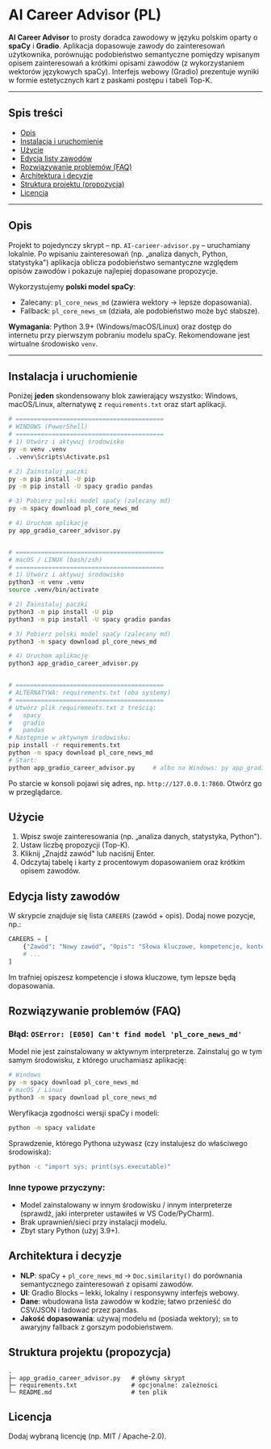 # AI Career Advisor (PL)

**AI Career Advisor** to prosty doradca zawodowy w języku polskim oparty o **spaCy** i **Gradio**. Aplikacja dopasowuje zawody do zainteresowań użytkownika, porównując podobieństwo semantyczne pomiędzy wpisanym opisem zainteresowań a krótkimi opisami zawodów (z wykorzystaniem wektorów językowych spaCy). Interfejs webowy (Gradio) prezentuje wyniki w formie estetycznych kart z paskami postępu i tabeli Top-K.

---

## Spis treści
- [Opis](#opis)
- [Instalacja i uruchomienie](#instalacja-i-uruchomienie)
- [Użycie](#użycie)
- [Edycja listy zawodów](#edycja-listy-zawodów)
- [Rozwiązywanie problemów (FAQ)](#rozwiązywanie-problemów-faq)
- [Architektura i decyzje](#architektura-i-decyzje)
- [Struktura projektu (propozycja)](#struktura-projektu-propozycja)
- [Licencja](#licencja)

---

## Opis
Projekt to pojedynczy skrypt – np. `AI-carieer-advisor.py` – uruchamiany lokalnie. Po wpisaniu zainteresowań (np. „analiza danych, Python, statystyka") aplikacja oblicza podobieństwo semantyczne względem opisów zawodów i pokazuje najlepiej dopasowane propozycje.

Wykorzystujemy **polski model spaCy**:
- Zalecany: `pl_core_news_md` (zawiera wektory → lepsze dopasowania).
- Fallback: `pl_core_news_sm` (działa, ale podobieństwo może być słabsze).

**Wymagania**: Python 3.9+ (Windows/macOS/Linux) oraz dostęp do internetu przy pierwszym pobraniu modelu spaCy. Rekomendowane jest wirtualne środowisko `venv`.

---

## Instalacja i uruchomienie

Poniżej **jeden** skondensowany blok zawierający wszystko: Windows, macOS/Linux, alternatywę z `requirements.txt` oraz start aplikacji.

```bash
# =========================================
# WINDOWS (PowerShell)
# =========================================
# 1) Utwórz i aktywuj środowisko
py -m venv .venv
. .venv\Scripts\Activate.ps1

# 2) Zainstaluj paczki
py -m pip install -U pip
py -m pip install -U spacy gradio pandas

# 3) Pobierz polski model spaCy (zalecany md)
py -m spacy download pl_core_news_md

# 4) Uruchom aplikację
py app_gradio_career_advisor.py


# =========================================
# macOS / LINUX (bash/zsh)
# =========================================
# 1) Utwórz i aktywuj środowisko
python3 -m venv .venv
source .venv/bin/activate

# 2) Zainstaluj paczki
python3 -m pip install -U pip
python3 -m pip install -U spacy gradio pandas

# 3) Pobierz polski model spaCy (zalecany md)
python3 -m spacy download pl_core_news_md

# 4) Uruchom aplikację
python3 app_gradio_career_advisor.py


# =========================================
# ALTERNATYWA: requirements.txt (oba systemy)
# =========================================
# Utwórz plik requirements.txt z treścią:
#   spacy
#   gradio
#   pandas
# Następnie w aktywnym środowisku:
pip install -r requirements.txt
python -m spacy download pl_core_news_md
# Start:
python app_gradio_career_advisor.py     # albo na Windows: py app_gradio_career_advisor.py
```

Po starcie w konsoli pojawi się adres, np. `http://127.0.0.1:7860`. Otwórz go w przeglądarce.

## Użycie

1. Wpisz swoje zainteresowania (np. „analiza danych, statystyka, Python").
2. Ustaw liczbę propozycji (Top-K).
3. Kliknij „Znajdź zawód" lub naciśnij Enter.
4. Odczytaj tabelę i karty z procentowym dopasowaniem oraz krótkim opisem zawodów.

## Edycja listy zawodów

W skrypcie znajduje się lista `CAREERS` (zawód + opis). Dodaj nowe pozycje, np.:

```python
CAREERS = [
    {"Zawód": "Nowy zawód", "Opis": "Słowa kluczowe, kompetencje, kontekst pracy..."},
    # ...
]
```

Im trafniej opiszesz kompetencje i słowa kluczowe, tym lepsze będą dopasowania.

## Rozwiązywanie problemów (FAQ)

### Błąd: `OSError: [E050] Can't find model 'pl_core_news_md'`

Model nie jest zainstalowany w aktywnym interpreterze. Zainstaluj go w tym samym środowisku, z którego uruchamiasz aplikację:

```bash
# Windows
py -m spacy download pl_core_news_md
# macOS / Linux
python3 -m spacy download pl_core_news_md
```

Weryfikacja zgodności wersji spaCy i modeli:

```bash
python -m spacy validate
```

Sprawdzenie, którego Pythona używasz (czy instalujesz do właściwego środowiska):

```bash
python -c "import sys; print(sys.executable)"
```

### Inne typowe przyczyny:

- Model zainstalowany w innym środowisku / innym interpreterze (sprawdź, jaki interpreter ustawiłeś w VS Code/PyCharm).
- Brak uprawnień/sieci przy instalacji modelu.
- Zbyt stary Python (użyj 3.9+).

## Architektura i decyzje

- **NLP**: spaCy + `pl_core_news_md` → `Doc.similarity()` do porównania semantycznego zainteresowań z opisami zawodów.
- **UI**: Gradio Blocks – lekki, lokalny i responsywny interfejs webowy.
- **Dane**: wbudowana lista zawodów w kodzie; łatwo przenieść do CSV/JSON i ładować przez pandas.
- **Jakość dopasowania**: używaj modelu `md` (posiada wektory); `sm` to awaryjny fallback z gorszym podobieństwem.

## Struktura projektu (propozycja)

```
.
├─ app_gradio_career_advisor.py   # główny skrypt
├─ requirements.txt               # opcjonalne: zależności
└─ README.md                      # ten plik
```

## Licencja

Dodaj wybraną licencję (np. MIT / Apache-2.0).
